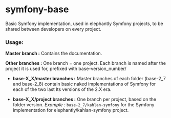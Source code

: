 # symfony-base
Basic Symfony implementation, used in elephantly Symfony projects, to be shared between developers on every project.

### Usage:
**Master branch :**
Contains the documentation.

**Other branches :**
One branch = one project. Each branch is named after the project it is used for, prefixed with base-version_number/

* **base-X_X/master branches :**
Master branches of each folder (base-2_7 and base-2_8) contain basic naked implementations of Symfony for each of the two last lts versions of the 2.X era.

* **base-X_X/project branches :**
One branch per project, based on the folder version.
*Example :* `base-2_7/kahlan-symfony` for the Symfony implementation for elephantly/kahlan-symfony project.

